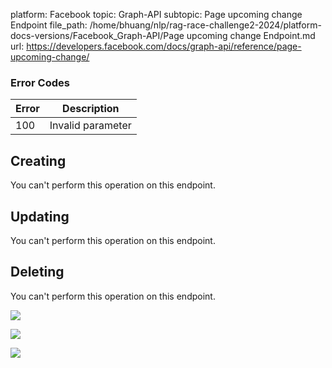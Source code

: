 platform: Facebook
topic: Graph-API
subtopic: Page upcoming change Endpoint
file_path: /home/bhuang/nlp/rag-race-challenge2-2024/platform-docs-versions/Facebook_Graph-API/Page upcoming change Endpoint.md
url: https://developers.facebook.com/docs/graph-api/reference/page-upcoming-change/

### Error Codes

| Error | Description |
| --- | --- |
| 100 | Invalid parameter |

## Creating

You can't perform this operation on this endpoint.

## Updating

You can't perform this operation on this endpoint.

## Deleting

You can't perform this operation on this endpoint.

![](https://www.facebook.com/tr?id=675141479195042&ev=PageView&noscript=1)

![](https://www.facebook.com/tr?id=574561515946252&ev=PageView&noscript=1)

![](https://www.facebook.com/tr?id=1754628768090156&ev=PageView&noscript=1)